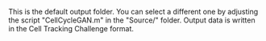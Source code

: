 This is the default output folder. You can select a different one by adjusting the script "CellCycleGAN.m" in the "Source/" folder. Output data is written in the Cell Tracking Challenge format.
